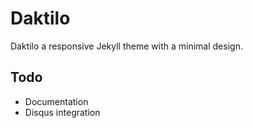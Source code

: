 # Daktilo

Daktilo a responsive Jekyll theme with a minimal design.

## Todo
- Documentation
- Disqus integration